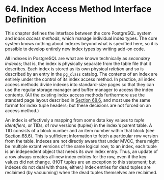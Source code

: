 # 64. Index Access Method Interface Definition

This chapter defines the interface between the core PostgreSQL system and _index access methods_, which manage individual index types. The core system knows nothing about indexes beyond what is specified here, so it is possible to develop entirely new index types by writing add-on code.

All indexes in PostgreSQL are what are known technically as _secondary indexes_; that is, the index is physically separate from the table file that it describes. Each index is stored as its own physical _relation_ and so is described by an entry in the `pg_class` catalog. The contents of an index are entirely under the control of its index access method. In practice, all index access methods divide indexes into standard-size pages so that they can use the regular storage manager and buffer manager to access the index contents. (All the existing index access methods furthermore use the standard page layout described in [Section 68.6](https://www.postgresql.org/docs/13/storage-page-layout.html), and most use the same format for index tuple headers; but these decisions are not forced on an access method.)

An index is effectively a mapping from some data key values to _tuple identifiers_, or TIDs, of row versions (tuples) in the index's parent table. A TID consists of a block number and an item number within that block (see [Section 68.6](https://www.postgresql.org/docs/13/storage-page-layout.html)). This is sufficient information to fetch a particular row version from the table. Indexes are not directly aware that under MVCC, there might be multiple extant versions of the same logical row; to an index, each tuple is an independent object that needs its own index entry. Thus, an update of a row always creates all-new index entries for the row, even if the key values did not change. (HOT tuples are an exception to this statement; but indexes do not deal with those, either.) Index entries for dead tuples are reclaimed (by vacuuming) when the dead tuples themselves are reclaimed.
